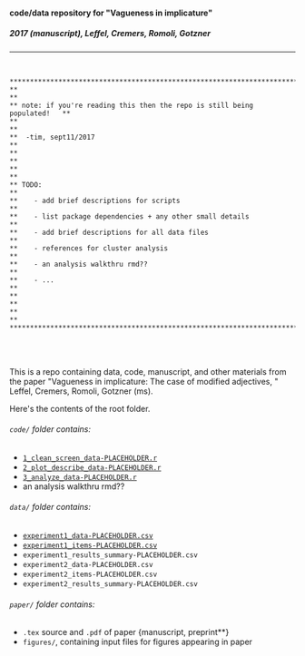 
#### code/data repository for "Vagueness in implicature"  

##### 2017 (manuscript), Leffel, Cremers, Romoli, Gotzner 
<hr><br>


	****************************************************************************
	**                                                                        **
	** note: if you're reading this then the repo is still being populated!   **
	**                                                                        **
	**  -tim, sept11/2017                                                     **
	**                                                                        **
	**                                                                        **
	** TODO:                                                                  **
	**    - add brief descriptions for scripts                                **
	**    - list package dependencies + any other small details               **
	**    - add brief descriptions for all data files                         **
	**    - references for cluster analysis                                   **
	**    - an analysis walkthru rmd??                                        **
	**    - ...                                                               **
	**                                                                        **
	**                                                                        **
	****************************************************************************

<br><br>




This is a repo containing data, code, manuscript, and other materials from the paper "Vagueness in implicature: The case of modified adjectives, " Leffel, Cremers, Romoli, Gotzner (ms). 


Here's the contents of the root folder.


###### `code/` folder contains:
- [`1_clean_screen_data-PLACEHOLDER.r`](code/1_clean_screen_data-PLACEHOLDER.r)
- [`2_plot_describe_data-PLACEHOLDER.r`](code/2_plot_describe_data-PLACEHOLDER.r)
- [`3_analyze_data-PLACEHOLDER.r`](code/3_analyze_data-PLACEHOLDER.r)
- an analysis walkthru rmd??

###### `data/` folder contains: 
- [`experiment1_data-PLACEHOLDER.csv`](data/experiment1_data-PLACEHOLDER.csv)
- [`experiment1_items-PLACEHOLDER.csv`](data/experiment1_items-PLACEHOLDER.csv)
- `experiment1_results_summary-PLACEHOLDER.csv`
- `experiment2_data-PLACEHOLDER.csv`
- `experiment2_items-PLACEHOLDER.csv`
- `experiment2_results_summary-PLACEHOLDER.csv`

###### `paper/` folder contains: 
- `.tex` source and `.pdf` of paper {manuscript, preprint**}
- `figures/`, containing input files for figures appearing in paper



